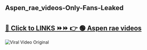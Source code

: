
 ## Aspen_rae_videos-Only-Fans-Leaked

# <h2><a href="https://clipsfans.com/Aspen_rae_videos&ref=git">🔗 Click to LINKS ⏩⏩ 👉 🟢 Aspen rae videos </a></h2>

<a href="https://clipsfans.com/Aspen_rae_videos&ref=git" rel="nofollow" data-target="animated-image.originalLink"><img src="https://i.ibb.co.com/xMMVF88/686577567.gif" alt="Viral Video Original" style="max-width: 100%; display: inline-block;" data-target="animated-image.originalImage"></a>
